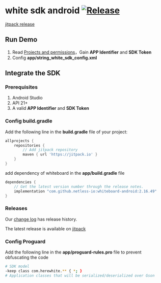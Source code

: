 # white sdk android [![Release](https://jitpack.io/v/netless-io/whiteboard-android.svg)](https://jitpack.io/#netless-io/whiteboard-android)

[jitpack release](https://jitpack.io/com/github/netless-io/whiteboard-android/)

## Run Demo
1. Read [Projects and permissions](https://developer.netless.link/document-en/home/project-and-authority)，Gain **APP Identifier** and **SDK Token**
2. Config **app/string_white_sdk_config.xml**

## Integrate the SDK
### Prerequisites
1. Android Studio 
2. API 21+
3. A valid **APP Identifier** and **SDK Token**

### Config build.gradle
Add the following line in the **build.gradle** file of your project:
```groovy
allprojects {
    repositories {
        // Add jitpack repository
        maven { url 'https://jitpack.io' }
    }
}
```

add dependency of whiteboard in the **app/build.gradle** file

```groovy
dependencies {
    // Get the latest version number through the release notes.
    implementation "com.github.netless-io:whiteboard-android:2.16.49"
}
```
### Releases
Our [change log](https://developer.netless.link/android-en/home/android-changelog) has release history.

The latest release is available on [jitpack](https://jitpack.io/v/netless-io/whiteboard-android)

### Config Proguard
Add the following line in the **app/proguard-rules.pro** file to prevent obfuscating the code
```bash
# SDK model
-keep class com.herewhite.** { *; }
# Application classes that will be serialized/deserialized over Gson
```
